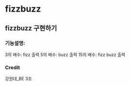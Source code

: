# fizzbuzz

## fizzbuzz 구현하기

### 기능설명:
3의 배수: fizz 출력
5의 배수: buzz 출력
15의 배수: fizz buzz 출력

### Credit
강원대_BE 3조
